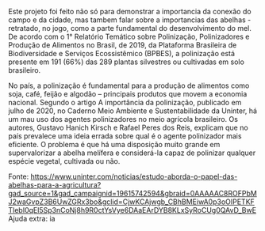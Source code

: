 Este projeto foi feito não só para demonstrar a importancia da conexão do campo e da cidade, mas tambem falar sobre a importancias das abelhas - retratado, no jogo, como a parte fundamental do desenvolvimento do mel. De acordo com o 1° Relatório Temático sobre Polinização, Polinizadores e Produção de Alimentos no Brasil, de 2019, da Plataforma Brasileira de Biodiversidade e Serviços Ecossistêmico (BPBES), a polinização está presente em 191 (66%) das 289 plantas silvestres ou cultivadas em solo brasileiro.

No país, a polinização é fundamental para a produção de alimentos como soja, café, feijão e algodão – principais produtos que movem a economia nacional.
Segundo o artigo A importância da polinização, publicado em julho de 2020, no Caderno Meio Ambiente e Sustentabilidade da Uninter, há um mau uso dos agentes polinizadores no meio agrícola brasileiro. Os autores, Gustavo Hanich Kirsch e Rafael Peres dos Reis, explicam que no país prevalece uma ideia errada sobre qual é o agente polinizador mais eficiente. 
O problema é que há uma disposição muito grande em supervalorizar a abelha melífera e considerá-la capaz de polinizar qualquer espécie vegetal, cultivada ou não.

Fonte: https://www.uninter.com/noticias/estudo-aborda-o-papel-das-abelhas-para-a-agricultura?gad_source=1&gad_campaignid=19615742594&gbraid=0AAAAAC8ROFPbMJ2waGvpZ3B6UwZGRx3bo&gclid=CjwKCAjwgb_CBhBMEiwA0p3oOIPETKFTlebI0qEl5Sp3nCoNj8h9R0ctYsVye6DAaEArDYB8KLxSyRoCUg0QAvD_BwE
Ajuda extra: ia
